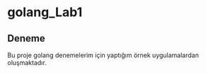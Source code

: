 # golang_Lab1
## Deneme


Bu proje golang denemelerim için yaptığım örnek uygulamalardan oluşmaktadır.
